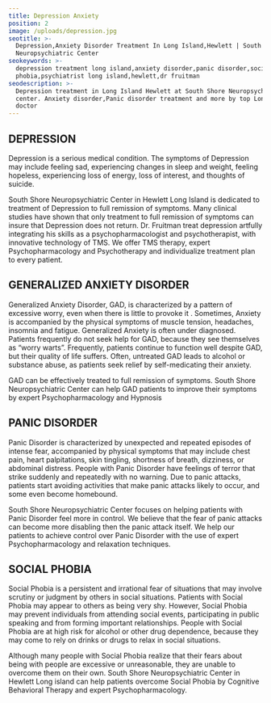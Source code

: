 ```yaml
---
title: Depression Anxiety
position: 2
image: /uploads/depression.jpg
seotitle: >-
  Depression,Anxiety Disorder Treatment In Long Island,Hewlett | South Shore
  Neuropsychiatric Center
seokeywords: >-
  depression treatment long island,anxiety disorder,panic disorder,social
  phobia,psychiatrist long island,hewlett,dr fruitman
seodescription: >-
  Depression treatment in Long Island Hewlett at South Shore Neuropsychiatric
  center. Anxiety disorder,Panic disorder treatment and more by top Long Island
  doctor
---
```

## DEPRESSION

Depression is a serious medical condition. The symptoms of Depression may include feeling sad, experiencing changes in sleep and weight, feeling hopeless, experiencing loss of energy, loss of interest, and thoughts of suicide.

South Shore Neuropsychiatric Center in Hewlett Long Island is dedicated to treatment of Depression to full remission of symptoms. Many clinical studies have shown that only treatment to full remission of symptoms can insure that Depression does not return. Dr. Fruitman treat depression artfully integrating his skills as a psychopharmacologist and psychotherapist, with innovative technology of TMS. We offer TMS therapy, expert Psychopharmacology and Psychotherapy and individualize treatment plan to every patient.

## GENERALIZED ANXIETY DISORDER

Generalized Anxiety Disorder, GAD, is characterized by a pattern of excessive worry,  even when there is little to provoke it . Sometimes, Anxiety is accompanied by the physical symptoms of muscle tension, headaches, insomnia and fatigue. Generalized Anxiety is often under diagnosed. Patients frequently do not seek help for GAD, because they see themselves as “worry warts”. Frequently, patients continue to function well despite GAD, but their quality of life suffers. Often, untreated GAD leads to alcohol or substance abuse, as patients seek relief by self-medicating their anxiety.

GAD can be effectively treated to full remission of symptoms. South Shore Neuropsychiatric Center can help GAD patients to improve their symptoms by expert Psychopharmacology and Hypnosis

## PANIC DISORDER

Panic Disorder is characterized by unexpected and repeated episodes of intense fear, accompanied by physical symptoms that may include chest pain, heart palpitations, skin tingling, shortness of breath, dizziness, or abdominal distress. People with Panic Disorder have feelings of terror that strike suddenly and repeatedly with no warning. Due to panic attacks, patients start avoiding activities that make panic attacks likely to occur, and some even become homebound.

South Shore Neuropsychiatric Center focuses on helping patients with Panic Disorder feel more in control. We believe that the fear of panic attacks can become more disabling then the panic attack itself. We help our patients to achieve control over Panic Disorder with the use of expert Psychopharmacology and relaxation techniques.

## SOCIAL PHOBIA

Social Phobia is a persistent and irrational fear of situations that may involve scrutiny or judgment by others in social situations. Patients with Social Phobia may appear to others as being very shy. However, Social Phobia may prevent individuals from attending social events, participating in public speaking and from forming important relationships. People with Social Phobia are at high risk for alcohol or other drug dependence, because they may come to rely on drinks or drugs to relax in social situations.

Although many people with Social Phobia realize that their fears about being with people are excessive or unreasonable, they are unable to overcome them on their own. South Shore Neuropsychiatric Center in Hewlett Long island can help patients overcome Social Phobia by Cognitive Behavioral Therapy and expert Psychopharmacology.
